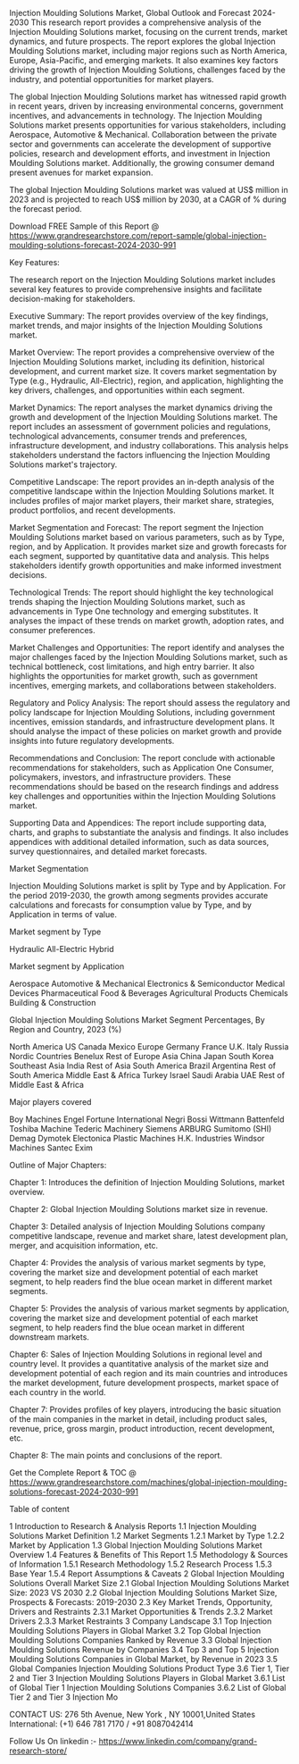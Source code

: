 Injection Moulding Solutions Market, Global Outlook and Forecast 2024-2030
This research report provides a comprehensive analysis of the Injection Moulding Solutions market, focusing on the current trends, market dynamics, and future prospects. The report explores the global Injection Moulding Solutions market, including major regions such as North America, Europe, Asia-Pacific, and emerging markets. It also examines key factors driving the growth of Injection Moulding Solutions, challenges faced by the industry, and potential opportunities for market players.

The global Injection Moulding Solutions market has witnessed rapid growth in recent years, driven by increasing environmental concerns, government incentives, and advancements in technology. The Injection Moulding Solutions market presents opportunities for various stakeholders, including Aerospace, Automotive & Mechanical. Collaboration between the private sector and governments can accelerate the development of supportive policies, research and development efforts, and investment in Injection Moulding Solutions market. Additionally, the growing consumer demand present avenues for market expansion.

The global Injection Moulding Solutions market was valued at US$ million in 2023 and is projected to reach US$ million by 2030, at a CAGR of % during the forecast period.

Download FREE Sample of this Report @ https://www.grandresearchstore.com/report-sample/global-injection-moulding-solutions-forecast-2024-2030-991


Key Features:

The research report on the Injection Moulding Solutions market includes several key features to provide comprehensive insights and facilitate decision-making for stakeholders.

Executive Summary: The report provides overview of the key findings, market trends, and major insights of the Injection Moulding Solutions market.

Market Overview: The report provides a comprehensive overview of the Injection Moulding Solutions market, including its definition, historical development, and current market size. It covers market segmentation by Type (e.g., Hydraulic, All-Electric), region, and application, highlighting the key drivers, challenges, and opportunities within each segment.

Market Dynamics: The report analyses the market dynamics driving the growth and development of the Injection Moulding Solutions market. The report includes an assessment of government policies and regulations, technological advancements, consumer trends and preferences, infrastructure development, and industry collaborations. This analysis helps stakeholders understand the factors influencing the Injection Moulding Solutions market's trajectory.

Competitive Landscape: The report provides an in-depth analysis of the competitive landscape within the Injection Moulding Solutions market. It includes profiles of major market players, their market share, strategies, product portfolios, and recent developments.

Market Segmentation and Forecast: The report segment the Injection Moulding Solutions market based on various parameters, such as by Type, region, and by Application. It provides market size and growth forecasts for each segment, supported by quantitative data and analysis. This helps stakeholders identify growth opportunities and make informed investment decisions.

Technological Trends: The report should highlight the key technological trends shaping the Injection Moulding Solutions market, such as advancements in Type One technology and emerging substitutes. It analyses the impact of these trends on market growth, adoption rates, and consumer preferences.

Market Challenges and Opportunities: The report identify and analyses the major challenges faced by the Injection Moulding Solutions market, such as technical bottleneck, cost limitations, and high entry barrier. It also highlights the opportunities for market growth, such as government incentives, emerging markets, and collaborations between stakeholders.

Regulatory and Policy Analysis: The report should assess the regulatory and policy landscape for Injection Moulding Solutions, including government incentives, emission standards, and infrastructure development plans. It should analyse the impact of these policies on market growth and provide insights into future regulatory developments.

Recommendations and Conclusion: The report conclude with actionable recommendations for stakeholders, such as Application One Consumer, policymakers, investors, and infrastructure providers. These recommendations should be based on the research findings and address key challenges and opportunities within the Injection Moulding Solutions market.

Supporting Data and Appendices: The report include supporting data, charts, and graphs to substantiate the analysis and findings. It also includes appendices with additional detailed information, such as data sources, survey questionnaires, and detailed market forecasts.

Market Segmentation

Injection Moulding Solutions market is split by Type and by Application. For the period 2019-2030, the growth among segments provides accurate calculations and forecasts for consumption value by Type, and by Application in terms of value.



Market segment by Type



Hydraulic
All-Electric
Hybrid


Market segment by Application



Aerospace
Automotive & Mechanical
Electronics & Semiconductor
Medical Devices
Pharmaceutical
Food & Beverages
Agricultural Products
Chemicals
Building & Construction


Global Injection Moulding Solutions Market Segment Percentages, By Region and Country, 2023 (%)



North America
US
Canada
Mexico
Europe
Germany
France
U.K.
Italy
Russia
Nordic Countries
Benelux
Rest of Europe
Asia
China
Japan
South Korea
Southeast Asia
India
Rest of Asia
South America
Brazil
Argentina
Rest of South America
Middle East & Africa
Turkey
Israel
Saudi Arabia
UAE
Rest of Middle East & Africa


Major players covered



Boy Machines
Engel
Fortune International
Negri Bossi
Wittmann Battenfeld
Toshiba Machine
Tederic Machinery
Siemens
ARBURG
Sumitomo (SHI) Demag
Dymotek
Electonica Plastic Machines
H.K. Industries
Windsor Machines
Santec Exim


Outline of Major Chapters:

Chapter 1: Introduces the definition of Injection Moulding Solutions, market overview.

Chapter 2: Global Injection Moulding Solutions market size in revenue.

Chapter 3: Detailed analysis of Injection Moulding Solutions company competitive landscape, revenue and market share, latest development plan, merger, and acquisition information, etc.

Chapter 4: Provides the analysis of various market segments by type, covering the market size and development potential of each market segment, to help readers find the blue ocean market in different market segments.

Chapter 5: Provides the analysis of various market segments by application, covering the market size and development potential of each market segment, to help readers find the blue ocean market in different downstream markets.

Chapter 6: Sales of Injection Moulding Solutions in regional level and country level. It provides a quantitative analysis of the market size and development potential of each region and its main countries and introduces the market development, future development prospects, market space of each country in the world.

Chapter 7: Provides profiles of key players, introducing the basic situation of the main companies in the market in detail, including product sales, revenue, price, gross margin, product introduction, recent development, etc.

Chapter 8: The main points and conclusions of the report.

Get the Complete Report & TOC @ https://www.grandresearchstore.com/machines/global-injection-moulding-solutions-forecast-2024-2030-991

Table of content

1 Introduction to Research & Analysis Reports
1.1 Injection Moulding Solutions Market Definition
1.2 Market Segments
1.2.1 Market by Type
1.2.2 Market by Application
1.3 Global Injection Moulding Solutions Market Overview
1.4 Features & Benefits of This Report
1.5 Methodology & Sources of Information
1.5.1 Research Methodology
1.5.2 Research Process
1.5.3 Base Year
1.5.4 Report Assumptions & Caveats
2 Global Injection Moulding Solutions Overall Market Size
2.1 Global Injection Moulding Solutions Market Size: 2023 VS 2030
2.2 Global Injection Moulding Solutions Market Size, Prospects & Forecasts: 2019-2030
2.3 Key Market Trends, Opportunity, Drivers and Restraints
2.3.1 Market Opportunities & Trends
2.3.2 Market Drivers
2.3.3 Market Restraints
3 Company Landscape
3.1 Top Injection Moulding Solutions Players in Global Market
3.2 Top Global Injection Moulding Solutions Companies Ranked by Revenue
3.3 Global Injection Moulding Solutions Revenue by Companies
3.4 Top 3 and Top 5 Injection Moulding Solutions Companies in Global Market, by Revenue in 2023
3.5 Global Companies Injection Moulding Solutions Product Type
3.6 Tier 1, Tier 2 and Tier 3 Injection Moulding Solutions Players in Global Market
3.6.1 List of Global Tier 1 Injection Moulding Solutions Companies
3.6.2 List of Global Tier 2 and Tier 3 Injection Mo

CONTACT US:
276 5th Avenue, New York , NY 10001,United States
International: (+1) 646 781 7170 / +91 8087042414

Follow Us On linkedin :- https://www.linkedin.com/company/grand-research-store/
